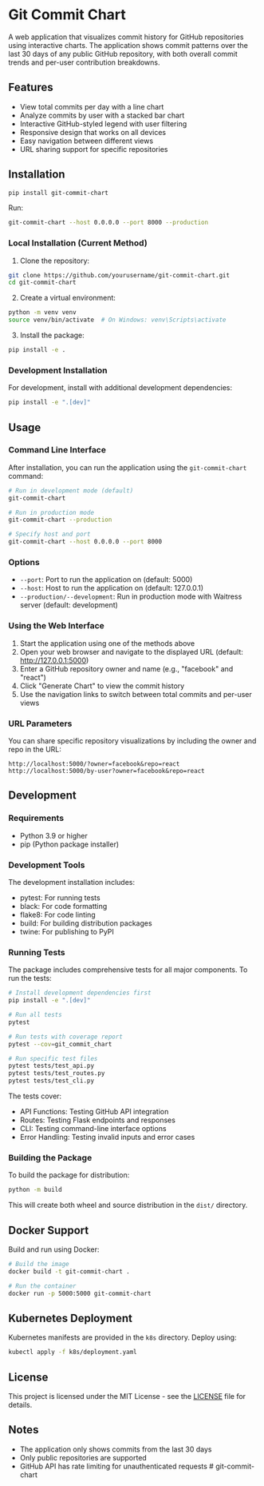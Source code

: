 # Git Commit Chart

A web application that visualizes commit history for GitHub repositories using interactive charts. The application shows commit patterns over the last 30 days of any public GitHub repository, with both overall commit trends and per-user contribution breakdowns.

## Features

- View total commits per day with a line chart
- Analyze commits by user with a stacked bar chart
- Interactive GitHub-styled legend with user filtering
- Responsive design that works on all devices
- Easy navigation between different views
- URL sharing support for specific repositories

## Installation

```sh
pip install git-commit-chart
```

Run:
```sh
git-commit-chart --host 0.0.0.0 --port 8000 --production
```

### Local Installation (Current Method)

1. Clone the repository:
```bash
git clone https://github.com/yourusername/git-commit-chart.git
cd git-commit-chart
```

2. Create a virtual environment:
```bash
python -m venv venv
source venv/bin/activate  # On Windows: venv\Scripts\activate
```

3. Install the package:
```bash
pip install -e .
```

### Development Installation

For development, install with additional development dependencies:
```bash
pip install -e ".[dev]"
```

## Usage

### Command Line Interface

After installation, you can run the application using the `git-commit-chart` command:

```bash
# Run in development mode (default)
git-commit-chart

# Run in production mode
git-commit-chart --production

# Specify host and port
git-commit-chart --host 0.0.0.0 --port 8000
```

### Options

- `--port`: Port to run the application on (default: 5000)
- `--host`: Host to run the application on (default: 127.0.0.1)
- `--production/--development`: Run in production mode with Waitress server (default: development)

### Using the Web Interface

1. Start the application using one of the methods above
2. Open your web browser and navigate to the displayed URL (default: http://127.0.0.1:5000)
3. Enter a GitHub repository owner and name (e.g., "facebook" and "react")
4. Click "Generate Chart" to view the commit history
5. Use the navigation links to switch between total commits and per-user views

### URL Parameters

You can share specific repository visualizations by including the owner and repo in the URL:

```
http://localhost:5000/?owner=facebook&repo=react
http://localhost:5000/by-user?owner=facebook&repo=react
```

## Development

### Requirements

- Python 3.9 or higher
- pip (Python package installer)

### Development Tools

The development installation includes:
- pytest: For running tests
- black: For code formatting
- flake8: For code linting
- build: For building distribution packages
- twine: For publishing to PyPI

### Running Tests

The package includes comprehensive tests for all major components. To run the tests:

```bash
# Install development dependencies first
pip install -e ".[dev]"

# Run all tests
pytest

# Run tests with coverage report
pytest --cov=git_commit_chart

# Run specific test files
pytest tests/test_api.py
pytest tests/test_routes.py
pytest tests/test_cli.py
```

The tests cover:
- API Functions: Testing GitHub API integration
- Routes: Testing Flask endpoints and responses
- CLI: Testing command-line interface options
- Error Handling: Testing invalid inputs and error cases

### Building the Package

To build the package for distribution:
```bash
python -m build
```

This will create both wheel and source distribution in the `dist/` directory.

## Docker Support

Build and run using Docker:

```bash
# Build the image
docker build -t git-commit-chart .

# Run the container
docker run -p 5000:5000 git-commit-chart
```

## Kubernetes Deployment

Kubernetes manifests are provided in the `k8s` directory. Deploy using:

```bash
kubectl apply -f k8s/deployment.yaml
```

## License

This project is licensed under the MIT License - see the [LICENSE](LICENSE) file for details.

## Notes

- The application only shows commits from the last 30 days
- Only public repositories are supported
- GitHub API has rate limiting for unauthenticated requests # git-commit-chart
